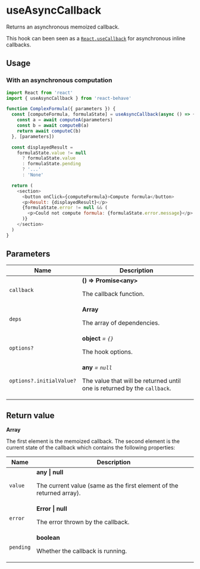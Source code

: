 # useAsyncCallback

Returns an asynchronous memoized callback.

This hook can been seen as a [`React.useCallback`](https://reactjs.org/docs/hooks-reference.html#usecallback)
for asynchronous inline callbacks.

## Usage

### With an asynchronous computation

```js
import React from 'react'
import { useAsyncCallback } from 'react-behave'

function ComplexFormula({ parameters }) {
  const [computeFormula, formulaState] = useAsyncCallback(async () => {
    const a = await computeA(parameters)
    const b = await computeB(a)
    return await computeC(b)
  }, [parameters])

  const displayedResult =
    formulaState.value != null
      ? formulaState.value
      : formulaState.pending
      ? '...'
      : 'None'

  return (
    <section>
      <button onClick={computeFormula}>Compute formula</button>
      <p>Result: {displayedResult}</p>
      {formulaState.error != null && (
        <p>Could not compute formula: {formulaState.error.message}</p>
      )}
    </section>
  )
}
```

## Parameters

<table>
  <thead>
    <tr>
      <th>Name</th>
      <th>Description</th>
    </tr>
  </thead>
  
  <tbody>
    <tr>
      <td><code>callback</code></td>
      <td>
        <strong>() => Promise&lt;any&gt;</strong>
        <p>The callback function.</p>
      </td>
    </tr>
    <tr>
      <td><code>deps</code></td>
      <td>
        <strong>Array</strong>
        <p>The array of dependencies.</p>
      </td>
    </tr>
    <tr>
      <td><code>options?</code></td>
      <td>
        <strong>object</strong> <em>= <code>{}</code></em>
        <p>The hook options.</p>
      </td>
    </tr>
    <tr>
      <td><code>options?.initialValue?</code></td>
      <td>
        <strong>any</strong> <em>= <code>null</code></em>
        <p>
          The value that will be returned until one is returned by the
          <code>callback</code>.
        </p>
      </td>
    </tr>
  </tbody>
</table>

## Return value

**Array**

The first element is the memoized callback.
The second element is the current state of the callback which contains the
following properties:

<table>
  <thead>
    <tr>
      <th>Name</th>
      <th>Description</th>
    </tr>
  </thead>

  <tbody>
    <tr>
      <td><code>value</code></td>
      <td>
        <strong>any | null</strong>
        <p>
          The current value (same as the first element of the returned array).
        </p>
      </td>
    </tr>
    <tr>
      <td><code>error</code></td>
      <td>
        <strong>Error | null</strong>
        <p>The error thrown by the callback.</p>
      </td>
    </tr>
    <tr>
      <td><code>pending</code></td>
      <td>
        <strong>boolean</strong>
        <p>Whether the callback is running.</p>
      </td>
    </tr>
  </tbody>
</table>
